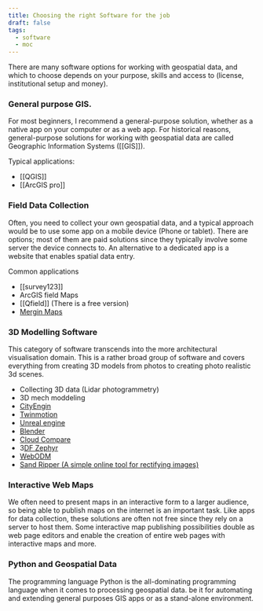```yaml
---
title: Choosing the right Software for the job
draft: false
tags:
  - software
  - moc
---
```

 
There are many software options for working with geospatial data, and which to choose depends on your purpose, skills and access to (license, institutional setup and money). 

### General purpose GIS.
For most beginners, I recommend a general-purpose solution, whether as a native app on your computer or as a web app. For historical reasons, general-purpose solutions for working with geospatial data are called Geographic Information Systems ([[GIS]]). 

Typical applications:
- [[QGIS]]
- [[ArcGIS pro]]

### Field Data Collection
Often, you need to collect your own geospatial data, and a typical approach would be to use some app on a mobile device (Phone or tablet). There are options; most of them are paid solutions since they typically involve some server the device connects to.  An alternative to a dedicated app is a website that enables spatial data entry.

Common applications
- [[survey123]]
- ArcGIS field Maps
- [[Qfield]] (There is a free version)
- [Mergin Maps](https://merginmaps.com/)

### 3D Modelling Software
This category of software transcends into the more architectural visualisation domain. This is a rather broad group of software and covers everything from creating 3D models from photos to creating photo realistic 3d scenes.


- Collecting 3D data (Lidar photogrammetry)
- 3D mech moddeling
- [CityEngin](https://www.geoinformatics.online/software-and-web-apps/cityengine/)
- [Twinmotion](https://www.twinmotion.com/)
- [Unreal engine](https://www.unrealengine.com/)
- [Blender](https://www.blender.org/)
- [Cloud Compare](https://www.danielgm.net/cc/)
- 3[DF Zephyr](https://all3dp.com/1/best-photogrammetry-software/#3df-zephyr)
- [WebODM](https://all3dp.com/1/best-photogrammetry-software/#webodm)
- [Sand Ripper (A simple online tool for rectifying images)](https://sandripper.vercel.app/)

### Interactive Web Maps
We often need to present maps in an interactive form to a larger audience, so being able to publish maps on the internet is an important task. Like apps for data collection, these solutions are often not free since they rely on a server to host them. Some interactive map publishing possibilities double as web page editors and enable the creation of entire web pages with interactive maps and more.

### Python and Geospatial Data
The programming language Python is the all-dominating programming language when it comes to processing geospatial data. be it for automating and extending general purposes GIS apps or as a stand-alone environment. 